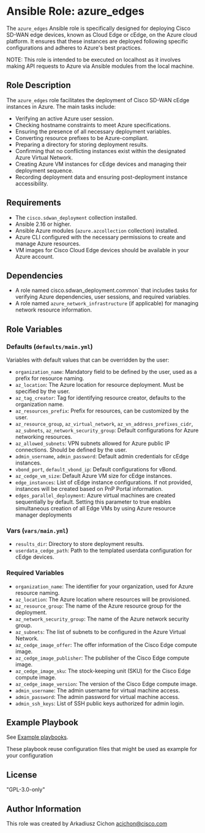 # Ansible Role: azure_edges

The `azure_edges` Ansible role is specifically designed for deploying Cisco SD-WAN edge devices, known as Cloud Edge or cEdge, on the Azure cloud platform. It ensures that these instances are deployed following specific configurations and adheres to Azure's best practices.

NOTE: This role is intended to be executed on localhost as it involves making API requests to Azure via Ansible modules from the local machine.

## Role Description

The `azure_edges` role facilitates the deployment of Cisco SD-WAN cEdge instances in Azure. The main tasks include:

- Verifying an active Azure user session.
- Checking hostname constraints to meet Azure specifications.
- Ensuring the presence of all necessary deployment variables.
- Converting resource prefixes to be Azure-compliant.
- Preparing a directory for storing deployment results.
- Confirming that no conflicting instances exist within the designated Azure Virtual Network.
- Creating Azure VM instances for cEdge devices and managing their deployment sequence.
- Recording deployment data and ensuring post-deployment instance accessibility.

## Requirements

- The `cisco.sdwan_deployment` collection installed.
- Ansible 2.16 or higher.
- Ansible Azure modules (`azure.azcollection` collection) installed.
- Azure CLI configured with the necessary permissions to create and manage Azure resources.
- VM images for Cisco Cloud Edge devices should be available in your Azure account.

## Dependencies

- A role named cisco.sdwan_deployment.common`  that includes tasks for verifying Azure dependencies, user sessions, and required variables.
- A role named `azure_network_infrastructure` (if applicable) for managing network resource information.

## Role Variables

### Defaults (`defaults/main.yml`)

Variables with default values that can be overridden by the user:

- `organization_name`: Mandatory field to be defined by the user, used as a prefix for resource naming.
- `az_location`: The Azure location for resource deployment. Must be specified by the user.
- `az_tag_creator`: Tag for identifying resource creator, defaults to the organization name.
- `az_resources_prefix`: Prefix for resources, can be customized by the user.
- `az_resource_group`, `az_virtual_network`, `az_vn_address_prefixes_cidr`, `az_subnets`, `az_network_security_group`: Default configurations for Azure networking resources.
- `az_allowed_subnets`: VPN subnets allowed for Azure public IP connections. Should be defined by the user.
- `admin_username`, `admin_password`: Default admin credentials for cEdge instances.
- `vbond_port`, `default_vbond_ip`: Default configurations for vBond.
- `az_cedge_vm_size`: Default Azure VM size for cEdge instances.
- `edge_instances`: List of cEdge instance configurations. If not provided, instances will be created based on PnP Portal information.
- `edges_parallel_deployment`: Azure virtual machines are created sequentially by default. Setting this parameter to true enables simultaneous creation of all Edge VMs by using Azure resource manager deployments

### Vars (`vars/main.yml`)

- `results_dir`: Directory to store deployment results.
- `userdata_cedge_path`: Path to the templated userdata configuration for cEdge devices.

### Required Variables

- `organization_name`: The identifier for your organization, used for Azure resource naming.
- `az_location`: The Azure location where resources will be provisioned.
- `az_resource_group`: The name of the Azure resource group for the deployment.
- `az_network_security_group`: The name of the Azure network security group.
- `az_subnets`: The list of subnets to be configured in the Azure Virtual Network.
- `az_cedge_image_offer`: The offer information of the Cisco Edge compute image.
- `az_cedge_image_publisher`: The publisher of the Cisco Edge compute image.
- `az_cedge_image_sku`: The stock-keeping unit (SKU) for the Cisco Edge compute image.
- `az_cedge_image_version`: The version of the Cisco Edge compute image.
- `admin_username`: The admin username for virtual machine access.
- `admin_password`: The admin password for virtual machine access.
- `admin_ssh_keys`: List of SSH public keys authorized for admin login.

## Example Playbook

See [Example playbooks](https://github.com/cisco-en-programmability/ansible-collection-sdwan-deployment/tree/main/playbooks).

These playbook reuse configuration files that might be used as example for your configuration

## License

"GPL-3.0-only"

## Author Information

This role was created by Arkadiusz Cichon <acichon@cisco.com>
